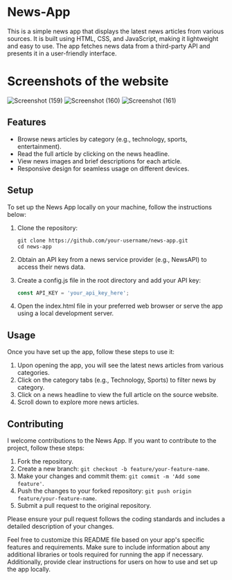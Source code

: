 
# News-App
This is a simple news app that displays the latest news articles from various sources. It is built using HTML, CSS, and JavaScript, making it lightweight and easy to use. The app fetches news data from a third-party API and presents it in a user-friendly interface.

# Screenshots of the website
![Screenshot (159)](https://github.com/SukanyaGhosh6/News-App/assets/78369568/825a4ed9-1b2b-4a43-94e2-1dca68b411dc)
![Screenshot (160)](https://github.com/SukanyaGhosh6/News-App/assets/78369568/72920403-0424-46f2-9773-a06109cb4392)
![Screenshot (161)](https://github.com/SukanyaGhosh6/News-App/assets/78369568/a4d42837-67f4-46a2-9fb9-99c0ef3502c5)


## Features
- Browse news articles by category (e.g., technology, sports, entertainment).
- Read the full article by clicking on the news headline.
- View news images and brief descriptions for each article.
- Responsive design for seamless usage on different devices.



## Setup
To set up the News App locally on your machine, follow the instructions below:

1. Clone the repository:
   ```
   git clone https://github.com/your-username/news-app.git
   cd news-app
   ```

2. Obtain an API key from a news service provider (e.g., NewsAPI) to access their news data.

3. Create a config.js file in the root directory and add your API key:
   ```js
   const API_KEY = 'your_api_key_here';
   ```

4. Open the index.html file in your preferred web browser or serve the app using a local development server.

## Usage
Once you have set up the app, follow these steps to use it:

1. Upon opening the app, you will see the latest news articles from various categories.
2. Click on the category tabs (e.g., Technology, Sports) to filter news by category.
3. Click on a news headline to view the full article on the source website.
4. Scroll down to explore more news articles.

## Contributing
I welcome contributions to the News App. If you want to contribute to the project, follow these steps:

1. Fork the repository.
2. Create a new branch: `git checkout -b feature/your-feature-name`.
3. Make your changes and commit them: `git commit -m 'Add some feature'`.
4. Push the changes to your forked repository: `git push origin feature/your-feature-name`.
5. Submit a pull request to the original repository.

Please ensure your pull request follows the coding standards and includes a detailed description of your changes.



Feel free to customize this README file based on your app's specific features and requirements. Make sure to include information about any additional libraries or tools required for running the app if necessary. Additionally, provide clear instructions for users on how to use and set up the app locally.
